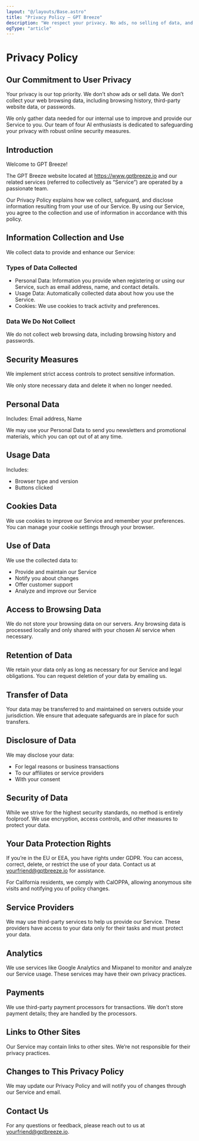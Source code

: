 ```yaml
---
layout: "@/layouts/Base.astro"
title: "Privacy Policy — GPT Breeze"
description: "We respect your privacy. No ads, no selling of data, and no collection of your web browsing history or passwords. Learn exactly what we collect, why, and how we protect it."
ogType: "article"
---
```


# Privacy Policy

## Our Commitment to User Privacy

Your privacy is our top priority. We don’t show ads or sell data. We don’t collect your web browsing data, including browsing history, third-party website data, or passwords.

We only gather data needed for our internal use to improve and provide our Service to you. Our team of four AI enthusiasts is dedicated to safeguarding your privacy with robust online security measures.

## Introduction

Welcome to GPT Breeze!

The GPT Breeze website located at <https://www.gptbreeze.io> and our related services (referred to collectively as “Service”) are operated by a passionate team.

Our Privacy Policy explains how we collect, safeguard, and disclose information resulting from your use of our Service. By using our Service, you agree to the collection and use of information in accordance with this policy.

## Information Collection and Use

We collect data to provide and enhance our Service:

### Types of Data Collected

- Personal Data: Information you provide when registering or using our Service, such as email address, name, and contact details.
- Usage Data: Automatically collected data about how you use the Service.
- Cookies: We use cookies to track activity and preferences.

### Data We Do Not Collect

We do not collect web browsing data, including browsing history and passwords.

## Security Measures

We implement strict access controls to protect sensitive information.

We only store necessary data and delete it when no longer needed.

## Personal Data

Includes: Email address, Name

We may use your Personal Data to send you newsletters and promotional materials, which you can opt out of at any time.

## Usage Data

Includes:

- Browser type and version
- Buttons clicked

## Cookies Data

We use cookies to improve our Service and remember your preferences. You can manage your cookie settings through your browser.

## Use of Data

We use the collected data to:

- Provide and maintain our Service
- Notify you about changes
- Offer customer support
- Analyze and improve our Service

## Access to Browsing Data

We do not store your browsing data on our servers. Any browsing data is processed locally and only shared with your chosen AI service when necessary.

## Retention of Data

We retain your data only as long as necessary for our Service and legal obligations. You can request deletion of your data by emailing us.

## Transfer of Data

Your data may be transferred to and maintained on servers outside your jurisdiction. We ensure that adequate safeguards are in place for such transfers.

## Disclosure of Data

We may disclose your data:

- For legal reasons or business transactions
- To our affiliates or service providers
- With your consent

## Security of Data

While we strive for the highest security standards, no method is entirely foolproof. We use encryption, access controls, and other measures to protect your data.

## Your Data Protection Rights

If you’re in the EU or EEA, you have rights under GDPR. You can access, correct, delete, or restrict the use of your data. Contact us at yourfriend@gptbreeze.io for assistance.

For California residents, we comply with CalOPPA, allowing anonymous site visits and notifying you of policy changes.

## Service Providers

We may use third-party services to help us provide our Service. These providers have access to your data only for their tasks and must protect your data.

## Analytics

We use services like Google Analytics and Mixpanel to monitor and analyze our Service usage. These services may have their own privacy practices.

## Payments

We use third-party payment processors for transactions. We don’t store payment details; they are handled by the processors.

## Links to Other Sites

Our Service may contain links to other sites. We’re not responsible for their privacy practices.

## Changes to This Privacy Policy

We may update our Privacy Policy and will notify you of changes through our Service and email.

## Contact Us

For any questions or feedback, please reach out to us at yourfriend@gptbreeze.io.
